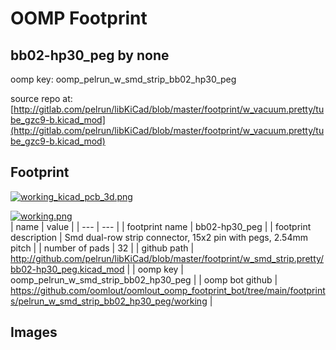 # OOMP Footprint  
## bb02-hp30_peg  by none  
  
oomp key: oomp_pelrun_w_smd_strip_bb02_hp30_peg  
  
source repo at: [http://gitlab.com/pelrun/libKiCad/blob/master/footprint/w_vacuum.pretty/tube_gzc9-b.kicad_mod](http://gitlab.com/pelrun/libKiCad/blob/master/footprint/w_vacuum.pretty/tube_gzc9-b.kicad_mod)  
## Footprint  
  
[![working_kicad_pcb_3d.png](working_kicad_pcb_3d_600.png)](working_kicad_pcb_3d.png)  
  
[![working.png](working_600.png)](working.png)  
| name | value | 
| --- | --- | 
| footprint name | bb02-hp30_peg | 
| footprint description | Smd dual-row strip connector, 15x2 pin with pegs, 2.54mm pitch | 
| number of pads | 32 | 
| github path | http://github.com/pelrun/libKiCad/blob/master/footprint/w_smd_strip.pretty/bb02-hp30_peg.kicad_mod | 
| oomp key | oomp_pelrun_w_smd_strip_bb02_hp30_peg | 
| oomp bot github | https://github.com/oomlout/oomlout_oomp_footprint_bot/tree/main/footprints/pelrun_w_smd_strip_bb02_hp30_peg/working | 
## Images  
